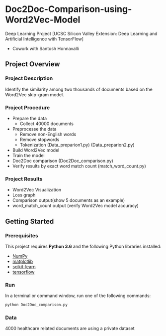 # Doc2Doc-Comparison-using-Word2Vec-Model
Deep Learning Project [UCSC Silicon Valley Extension: Deep Learning and Artificial Intelligence with TensorFlow]
- Cowork with Santosh Honnavalli

## Project Overview
### Project Description
Identify the similarity among two thousands of documents based on the Word2Vec skip-gram model.

### Project Procedure
- Prepare the data
  - Collect 40000 documents
- Preprocesse the data
  - Remove non-English words
  - Remove stopwords
  - Tokenization
  (Data_preparion1.py) 
  (Data_preparion2.py)
- Build Word2Vec model
- Train the  model
- Doc2Doc comparison
  (Doc2Doc_comparison.py)
- Verify results by exact word match count
  (match_word_count.py)
### Project Results
- Word2Vec Visualization
- Loss graph
- Comparison output(show 5 documents as an example)
- word_match_count output (verify Word2Vec model accuracy)

## Getting Started
### Prerequisites

This project requires **Python 3.6** and the following Python libraries installed:

- [NumPy](http://www.numpy.org/)
- [matplotlib](http://matplotlib.org/)
- [scikit-learn](http://scikit-learn.org/stable/)
- [tensorflow](https://www.tensorflow.org/install/pip)

### Run

In a terminal or command window, run one of the following commands:

```bash
python Doc2Doc_comparison.py
```  

### Data

4000 healthcare related documents are using a private dataset
